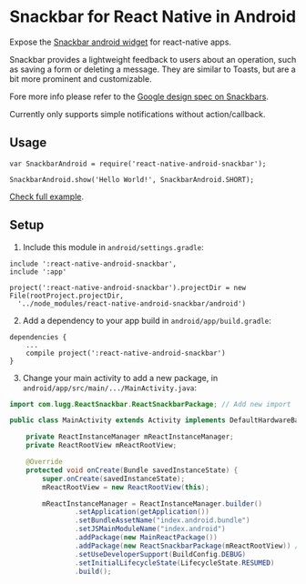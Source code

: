 # Snackbar for React Native in Android

Expose the [Snackbar android widget](http://developer.android.com/reference/android/support/design/widget/Snackbar.html) for react-native apps.

Snackbar provides a lightweight feedback to users about an operation, such as saving a form or deleting a message. They are similar to Toasts, but are a bit more prominent and customizable.

Fore more info please refer to the [Google design spec on Snackbars](https://www.google.com/design/spec/components/snackbars-toasts.html#).

Currently only supports simple notifications without action/callback.


## Usage

```
var SnackbarAndroid = require('react-native-android-snackbar');

SnackbarAndroid.show('Hello World!', SnackbarAndroid.SHORT);
```

[Check full example](Example/index.android.js).


## Setup

1. Include this module in `android/settings.gradle`:
  
  ```
  include ':react-native-android-snackbar',
  include ':app'

  project(':react-native-android-snackbar').projectDir = new File(rootProject.projectDir,
    '../node_modules/react-native-android-snackbar/android')
  ```
2. Add a dependency to your app build in `android/app/build.gradle`:
  
  ```
  dependencies {
      ...
      compile project(':react-native-android-snackbar')
  }
  ```
3. Change your main activity to add a new package, in `android/app/src/main/.../MainActivity.java`:
  
  ```java
  import com.lugg.ReactSnackbar.ReactSnackbarPackage; // Add new import

  public class MainActivity extends Activity implements DefaultHardwareBackBtnHandler {

      private ReactInstanceManager mReactInstanceManager;
      private ReactRootView mReactRootView;

      @Override
      protected void onCreate(Bundle savedInstanceState) {
          super.onCreate(savedInstanceState);
          mReactRootView = new ReactRootView(this);

          mReactInstanceManager = ReactInstanceManager.builder()
                  .setApplication(getApplication())
                  .setBundleAssetName("index.android.bundle")
                  .setJSMainModuleName("index.android")
                  .addPackage(new MainReactPackage())
                  .addPackage(new ReactSnackbarPackage(mReactRootView)) // add the package here
                  .setUseDeveloperSupport(BuildConfig.DEBUG)
                  .setInitialLifecycleState(LifecycleState.RESUMED)
                  .build();
  ```

